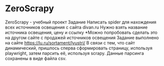 # ZeroScrapy
ZeroScrapy - учебный проект
Задание
Написать spider для нахождения всех источников освещения с сайта divan.ru
Нужно взять название источника освещения, цену и ссылку
*Можно попробовать сделать это на другом сайте с продажей источников освещения
Задание выполнено на сайте https://lu.ru/sortament/lyustri/
В связи с тем, что сайт динамический, пришлось сперва сформировать страницу, используя playwright, затем парсить её, используя scrapy.
Данные парсинга сохранены в виде файла csv.
